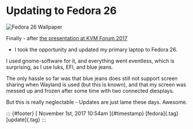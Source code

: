 Updating to Fedora 26
=====================

![Fedora 26
Wallpaper](https://fedoramagazine.org/wp-content/uploads/2017/07/f26.jpg)

Finally - after [the presentation at KVM Forum
2017](http://redhat.slides.com/fdeutsch/running-virtual-machines-on-kubernetes-with-libvirt-and-kvm-at-kvm-forum-2017)
- I took the opportunity and updated my primary laptop to Fedora 26.

I used gnome-software for it, and everything went eventless, which is
surprising, as I use luks, EFI, and blue jeans.

The only hassle so far was that blue jeans does still not support screen
sharing when Wayland is used (but this is known), and that my screen was
messed up and frozen after some time with two connected diesplays.

But this is really neglectable - Updates are just lame these days.
Awesome.

::: {#footer}
[ November 1st, 2017 10:54am ]{#timestamp} [fedora]{.tag} [update]{.tag}
:::
